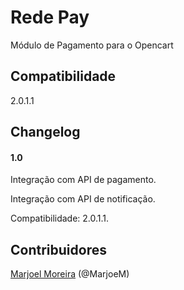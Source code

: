 # Rede Pay
Módulo de Pagamento para o Opencart


## Compatibilidade
2.0.1.1

## Changelog
#### 1.0
Integração com API de pagamento.

Integração com API de notificação.

Compatibilidade: 2.0.1.1.

## Contribuidores
[Marjoel Moreira](https://www.marjoel.com/) (@MarjoeM)